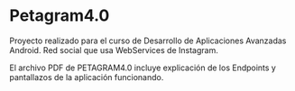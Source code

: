 # Petagram4.0
Proyecto realizado para el curso de Desarrollo de Aplicaciones Avanzadas Android. Red social que usa WebServices de Instagram.

El archivo PDF de PETAGRAM4.0 incluye explicación de los Endpoints y pantallazos de la aplicación funcionando.
